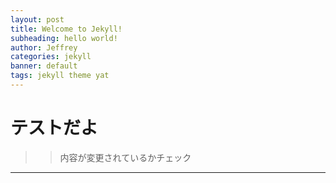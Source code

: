 ```yaml
---
layout: post
title: Welcome to Jekyll!
subheading: hello world!
author: Jeffrey
categories: jekyll
banner: default
tags: jekyll theme yat
---
```


# テストだよ
>> 内容が変更されているかチェック
---
